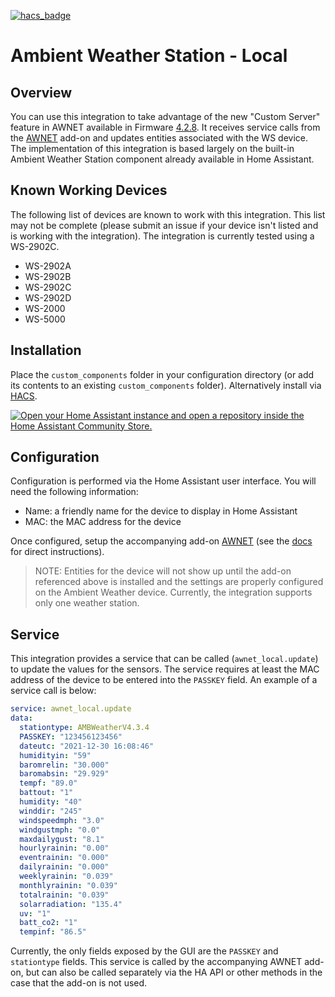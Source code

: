 [![hacs_badge](https://img.shields.io/badge/HACS-Default-41BDF5.svg?style=for-the-badge)](https://github.com/hacs/integration)

# Ambient Weather Station - Local

## Overview

You can use this integration to take advantage of the new "Custom Server" feature in AWNET available in Firmware [4.2.8](https://ambientweather.com/support). It receives service calls from the [AWNET](https://github.com/tlskinneriv/hassio-addons/tree/master/awnet) add-on and updates entities associated with the WS device. The implementation of this integration is based largely on the built-in Ambient Weather Station component already available in Home Assistant.

## Known Working Devices

The following list of devices are known to work with this integration. This list may not be complete (please submit an issue if your device isn't listed and is working with the integration). The integration is currently tested using a WS-2902C.

- WS-2902A
- WS-2902B
- WS-2902C
- WS-2902D
- WS-2000
- WS-5000

## Installation

Place the `custom_components` folder in your configuration directory (or add its contents to an existing `custom_components` folder). Alternatively install via [HACS](https://hacs.xyz/).

[![Open your Home Assistant instance and open a repository inside the Home Assistant Community Store.](https://my.home-assistant.io/badges/hacs_repository.svg)](https://my.home-assistant.io/redirect/hacs_repository/?owner=tlskinneriv&repository=awnet_local&category=integration)

## Configuration

Configuration is performed via the Home Assistant user interface. You will need the following information:

- Name: a friendly name for the device to display in Home Assistant
- MAC: the MAC address for the device

Once configured, setup the accompanying add-on
[AWNET](https://github.com/tlskinneriv/hassio-addons/tree/master/awnet) (see the
[docs](https://github.com/tlskinneriv/hassio-addons/blob/master/awnet/DOCS.md) for direct
instructions).

> NOTE: Entities for the device will not show up until the add-on referenced above is installed and
> the settings are properly configured on the Ambient Weather device. Currently, the integration
> supports only one weather station.

## Service

This integration provides a service that can be called (`awnet_local.update`) to update the values for
the sensors. The service requires at least the MAC address of the device to be entered into the
`PASSKEY` field. An example of a service call is below:

```yaml
service: awnet_local.update
data:
  stationtype: AMBWeatherV4.3.4
  PASSKEY: "123456123456"
  dateutc: "2021-12-30 16:08:46"
  humidityin: "59"
  baromrelin: "30.000"
  baromabsin: "29.929"
  tempf: "89.0"
  battout: "1"
  humidity: "40"
  winddir: "245"
  windspeedmph: "3.0"
  windgustmph: "0.0"
  maxdailygust: "8.1"
  hourlyrainin: "0.00"
  eventrainin: "0.000"
  dailyrainin: "0.000"
  weeklyrainin: "0.039"
  monthlyrainin: "0.039"
  totalrainin: "0.039"
  solarradiation: "135.4"
  uv: "1"
  batt_co2: "1"
  tempinf: "86.5"
```

Currently, the only fields exposed by the GUI are the `PASSKEY` and `stationtype` fields. This
service is called by the accompanying AWNET add-on, but can also be called separately via the HA API
or other methods in the case that the add-on is not used.
